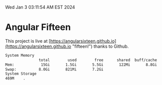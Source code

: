 Wed Jan  3 03:11:54 AM EST 2024

# Angular Fifteen


This project is live at [https://angularsixteen.github.io](https://angularsixteen.github.io "fifteen!") thanks to Github.

```bash
System Memory
               total        used        free      shared  buff/cache   available
Mem:            15Gi       1.5Gi       5.5Gi       122Mi       8.8Gi        13Gi
Swap:          8.0Gi       821Mi       7.2Gi
System Storage
469M	.
